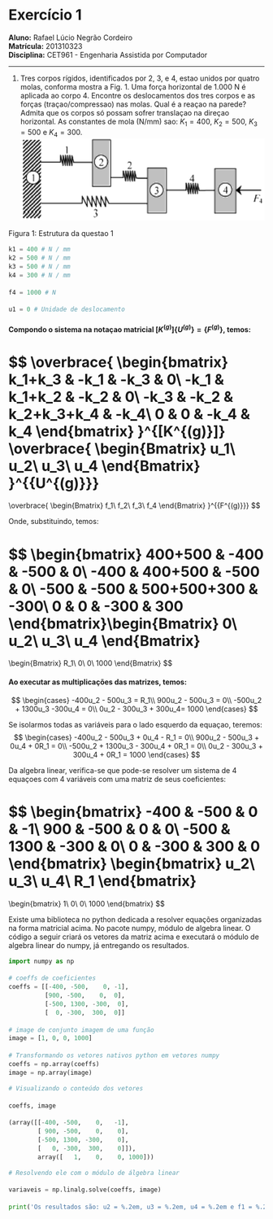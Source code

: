 # Exercício 1

**Aluno:** Rafael Lúcio Negrão Cordeiro<br/>
**Matrícula:** 201310323<br/>
**Disciplina:** CET961 - Engenharia Assistida por Computador

---
1. Tres corpos rígidos, identificados por 2, 3, e 4, estao unidos por quatro molas, conforma mostra a Fig. 1. Uma força horizontal de 1.000 N é aplicada ao corpo 4. Encontre os deslocamentos dos tres corpos e as forças (traçao/compressao) nas molas. Qual é a reaçao na parede? Admita que os corpos só possam sofrer translaçao na direçao horizontal. As constantes de mola (N/mm) sao: $K_1 = 400$, $K_2 = 500$, $K_3 = 500$ e $K_4 = 300$.
![](img/exec1_statement.png)

<span class="caption">Figura 1: Estrutura da questao 1</span>
```python
k1 = 400 # N / mm
k2 = 500 # N / mm
k3 = 500 # N / mm
k4 = 300 # N / mm

f4 = 1000 # N

u1 = 0 # Unidade de deslocamento
```

#### Compondo o sistema na notaçao matricial $[K^{(g)}]\{U^{(g)}\} = \{F^{(g)}\}$, temos:

$$
\overbrace{
    \begin{bmatrix}
        k_1+k_3 & -k_1 & -k_3 & 0\\
        -k_1 & k_1+k_2 & -k_2 & 0\\
        -k_3 & -k_2 & k_2+k_3+k_4 & -k_4\\
        0 & 0 & -k_4 & k_4
    \end{bmatrix}
}^{[K^{(g)}]}
\overbrace{
    \begin{Bmatrix}
        u_1\\
        u_2\\
        u_3\\
        u_4
    \end{Bmatrix}
}^{\{U^{(g)}\}}
=
\overbrace{
    \begin{Bmatrix}
        f_1\\
        f_2\\
        f_3\\
        f_4
    \end{Bmatrix}
}^{\{F^{(g)}\}}
$$

Onde, substituindo, temos:

$$
\begin{bmatrix}
    400+500 & -400 & -500 & 0\\
    -400 & 400+500 & -500 & 0\\
    -500 & -500 & 500+500+300 & -300\\
    0 & 0 & -300 & 300
\end{bmatrix}\begin{Bmatrix}
    0\\
    u_2\\
    u_3\\
    u_4
\end{Bmatrix}
=
\begin{Bmatrix}
    R_1\\
    0\\
    0\\
    1000
\end{Bmatrix}
$$
#### Ao executar as multiplicações das matrizes, temos:
$$
\begin{cases}
    -400u_2 - 500u_3 = R_1\\
    900u_2 - 500u_3 = 0\\
    -500u_2 + 1300u_3 -300u_4 = 0\\
    0u_2 - 300u_3 + 300u_4= 1000
\end{cases}
$$

Se isolarmos todas as variáveis para o lado esquerdo da equaçao, teremos:
$$
\begin{cases}
    -400u_2 - 500u_3 + 0u_4 - R_1 = 0\\
    900u_2 - 500u_3 + 0u_4 + 0R_1 = 0\\
    -500u_2 + 1300u_3 - 300u_4 + 0R_1 = 0\\
    0u_2 - 300u_3 + 300u_4 + 0R_1 = 1000
\end{cases}
$$

Da algebra linear, verifica-se que pode-se resolver um sistema de 4 equaçoes com 4 variáveis com uma matriz de seus coeficientes:

$$
\begin{bmatrix}
    -400 & -500 & 0 & -1\\
    900 & -500 & 0 & 0\\
    -500 & 1300 & -300 & 0\\
    0 & -300 & 300 & 0
\end{bmatrix}
\begin{bmatrix}
    u_2\\
    u_3\\
    u_4\\
    R_1
\end{bmatrix}
=
\begin{bmatrix}
    1\\
    0\\
    0\\
    1000
\end{bmatrix}
$$

Existe uma biblioteca no python dedicada a resolver equações organizadas na forma matricial acima. No pacote numpy, módulo de algebra linear. O código a seguir criará os vetores da matriz acima e executará o módulo de algebra linear do numpy, já entregando os resultados.

```python
import numpy as np

# coeffs de coeficientes
coeffs = [[-400, -500,    0, -1],
          [900, -500,    0,  0],
          [-500, 1300, -300,  0],
          [  0, -300,  300,  0]]

# image de conjunto imagem de uma função
image = [1, 0, 0, 1000]

# Transformando os vetores nativos python em vetores numpy
coeffs = np.array(coeffs)
image = np.array(image)
```
```python
# Visualizando o conteúdo dos vetores

coeffs, image

(array([[-400, -500,    0,   -1],
        [ 900, -500,    0,    0],
        [-500, 1300, -300,    0],
        [   0, -300,  300,    0]]),
        array([   1,    0,    0, 1000]))
```
```python
# Resolvendo ele com o módulo de álgebra linear

variaveis = np.linalg.solve(coeffs, image)

print('Os resultados são: u2 = %.2em, u3 = %.2em, u4 = %.2em e f1 = %.2eN' % tuple(variaveis))
```

